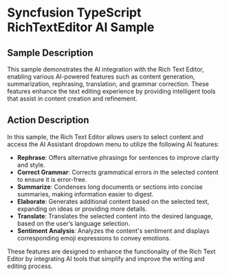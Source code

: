 # Syncfusion TypeScript RichTextEditor AI Sample

## Sample Description

This sample demonstrates the AI integration with the Rich Text Editor, enabling various AI-powered features such as content generation, summarization, rephrasing, translation, and grammar correction. These features enhance the text editing experience by providing intelligent tools that assist in content creation and refinement.

## Action Description

In this sample, the Rich Text Editor allows users to select content and access the AI Assistant dropdown menu to utilize the following AI features:

- **Rephrase**: Offers alternative phrasings for sentences to improve clarity and style.
- **Correct Grammar**: Corrects grammatical errors in the selected content to ensure it is error-free.
- **Summarize**: Condenses long documents or sections into concise summaries, making information easier to digest.
- **Elaborate**: Generates additional content based on the selected text, expanding on ideas or providing more details.
- **Translate**: Translates the selected content into the desired language, based on the user’s language selection.
- **Sentiment Analysis**: Analyzes the content's sentiment and displays corresponding emoji expressions to convey emotions.

These features are designed to enhance the functionality of the Rich Text Editor by integrating AI tools that simplify and improve the writing and editing process.
